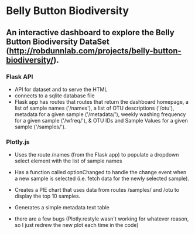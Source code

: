 # Belly Button Biodiversity

## An interactive dashboard to explore the Belly Button Biodiversity DataSet (http://robdunnlab.com/projects/belly-button-biodiversity/).

### Flask API

* API for dataset and to serve the HTML
* connects to a sqlite database file
* Flask app has routes that routes that return the dashboard homepage, a list of sample names ('/names'), a list of OTU descriptions ('/otu'), metadata for a given sample ('/metadata/<sample>'), weekly washing frequency for a given sample ('/wfreq/<sample>'), & OTU IDs and Sample Values for a given sample ('/samples/<sample>').


### Plotly.js

* Uses the route /names (from the Flask app) to populate a dropdown select element with the list of sample names

* Has a function called optionChanged to handle the change event when a new sample is selected (i.e. fetch data for the newly selected sample).

* Creates a PIE chart that uses data from routes /samples/<sample> and /otu to display the top 10 samples.

* Generates a simple metadata text table

* there are a few bugs (Plotly.restyle wasn't working for whatever reason, so I just redrew the new plot each time in the code)